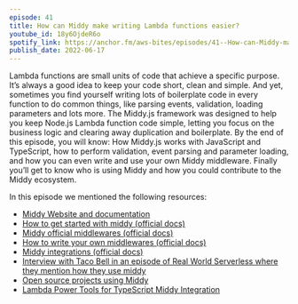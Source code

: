 ```yaml
---
episode: 41
title: How can Middy make writing Lambda functions easier?
youtube_id: 18y6OjdeR6o
spotify_link: https://anchor.fm/aws-bites/episodes/41--How-can-Middy-make-writing-Lambda-functions-easier-e1ju4f2
publish_date: 2022-06-17
---
```


Lambda functions are small units of code that achieve a specific purpose. It’s always a good idea to keep your code short, clean and simple. And yet, sometimes you find yourself writing lots of boilerplate code in every function to do common things, like parsing events, validation, loading parameters and lots more.
The Middy.js framework was designed to help you keep Node.js Lambda function code simple, letting you focus on the business logic and clearing away duplication and boilerplate. By the end of this episode, you will know: How Middy.js works with JavaScript and TypeScript, how to perform validation, event parsing and parameter loading, and how you can even write and use your own Middy middleware. Finally you’ll get to know who is using Middy and how you could contribute to the Middy ecosystem.

In this episode we mentioned the following resources:
- [Middy Website and documentation](https://middy.js.org)
- [How to get started with middy (official docs)](https://middy.js.org/docs)
- [Middy official middlewares (official docs)](https://middy.js.org/docs/middlewares/intro)
- [How to write your own middlewares (official docs)](https://middy.js.org/docs/category/writing-middlewares)
- [Middy integrations (official docs)](https://middy.js.org/docs/category/integrations)
- [Interview with Taco Bell in an episode of Real World Serverless where they mention how they use middy](https://www.listennotes.com/podcasts/real-world/56-serverless-at-tacobell--k5gAQBMHSb/)
- [Open source projects using Middy](https://github.com/middyjs/middy/network/dependents?package_id=UGFja2FnZS00Njc1NDUzOTU%3D )
- [Lambda Power Tools for TypeScript Middy Integration](https://awslabs.github.io/aws-lambda-powertools-typescript/0.10.0/core/logger/#capturing-lambda-context-info)
